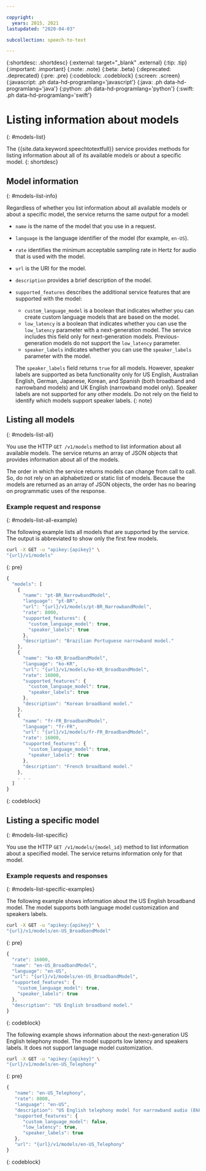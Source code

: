 ```yaml
---

copyright:
  years: 2015, 2021
lastupdated: "2020-04-03"

subcollection: speech-to-text

---
```


{:shortdesc: .shortdesc}
{:external: target="_blank" .external}
{:tip: .tip}
{:important: .important}
{:note: .note}
{:beta: .beta}
{:deprecated: .deprecated}
{:pre: .pre}
{:codeblock: .codeblock}
{:screen: .screen}
{:javascript: .ph data-hd-programlang='javascript'}
{:java: .ph data-hd-programlang='java'}
{:python: .ph data-hd-programlang='python'}
{:swift: .ph data-hd-programlang='swift'}

# Listing information about models
{: #models-list}

The {{site.data.keyword.speechtotextfull}} service provides methods for listing information about all of its available models or about a specific model.
{: shortdesc}

## Model information
{: #models-list-info}

Regardless of whether you list information about all available models or about a specific model, the service returns the same output for a model:

-   `name` is the name of the model that you use in a request.
-   `language` is the language identifier of the model (for example, `en-US`).
-   `rate` identifies the minimum acceptable sampling rate in Hertz for audio that is used with the model.
-   `url` is the URI for the model.
-   `description` provides a brief description of the model.
-   `supported_features` describes the additional service features that are supported with the model:
    -   `custom_language_model` is a boolean that indicates whether you can create custom language models that are based on the model.
    -   `low_latency` is a boolean that indicates whether you can use the `low_latency` parameter with a next-generation model. The service includes this field only for next-generation models. Previous-generation models do not support the `low_latency` parameter.
    -   `speaker_labels` indicates whether you can use the `speaker_labels` parameter with the model.

    The `speaker_labels` field returns `true` for all models. However, speaker labels are supported as beta functionality only for US English, Australian English, German, Japanese, Korean, and Spanish (both broadband and narrowband models) and UK English (narrowband model only). Speaker labels are not supported for any other models. Do not rely on the field to identify which models support speaker labels.
    {: note}

## Listing all models
{: #models-list-all}

You use the HTTP `GET /v1/models` method to list information about all available models. The service returns an array of JSON objects that provides information about all of the models.

The order in which the service returns models can change from call to call. So, do not rely on an alphabetized or static list of models. Because the models are returned as an array of JSON objects, the order has no bearing on programmatic uses of the response.

### Example request and response
{: #models-list-all-example}

The following example lists all models that are supported by the service. The output is abbreviated to show only the first few models.

```bash
curl -X GET -u "apikey:{apikey}" \
"{url}/v1/models"
```
{: pre}

```javascript
{
  "models": [
    {
      "name": "pt-BR_NarrowbandModel",
      "language": "pt-BR",
      "url": "{url}/v1/models/pt-BR_NarrowbandModel",
      "rate": 8000,
      "supported_features": {
        "custom_language_model": true,
        "speaker_labels": true
      },
      "description": "Brazilian Portuguese narrowband model."
    },
    {
      "name": "ko-KR_BroadbandModel",
      "language": "ko-KR",
      "url": "{url}/v1/models/ko-KR_BroadbandModel",
      "rate": 16000,
      "supported_features": {
        "custom_language_model": true,
        "speaker_labels": true
      },
      "description": "Korean broadband model."
    },
    {
      "name": "fr-FR_BroadbandModel",
      "language": "fr-FR",
      "url": "{url}/v1/models/fr-FR_BroadbandModel",
      "rate": 16000,
      "supported_features": {
        "custom_language_model": true,
        "speaker_labels": true
      },
      "description": "French broadband model."
    },
    . . .
  ]
}
```
{: codeblock}

## Listing a specific model
{: #models-list-specific}

You use the HTTP `GET /v1/models/{model_id}` method to list information about a specified model. The service returns information only for that model.

### Example requests and responses
{: #models-list-specific-examples}

The following example shows information about the US English broadband model. The model supports both language model customization and speakers labels.

```bash
curl -X GET -u "apikey:{apikey}" \
"{url}/v1/models/en-US_BroadbandModel"
```
{: pre}

```javascript
{
  "rate": 16000,
  "name": "en-US_BroadbandModel",
  "language": "en-US",
  "url": "{url}/v1/models/en-US_BroadbandModel",
  "supported_features": {
    "custom_language_model": true,
    "speaker_labels": true
  },
  "description": "US English broadband model."
}
```
{: codeblock}

The following example shows information about the next-generation US English telephony model. The model supports low latency and speakers labels. It does not support language model customization.

```bash
curl -X GET -u "apikey:{apikey}" \
"{url}/v1/models/en-US_Telephony"
```
{: pre}

```javascript
{
   "name": "en-US_Telephony",
   "rate": 8000,
   "language": "en-US",
   "description": "US English telephony model for narrowband audio (8kHz)",
   "supported_features": {
      "custom_language_model": false,
      "low_latency": true,
      "speaker_labels": true
   },
   "url": "{url}/v1/models/en-US_Telephony"
}
```
{: codeblock}
